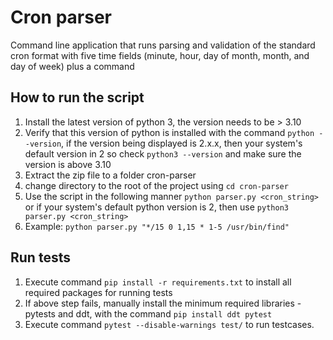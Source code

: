 # Cron parser
Command line application that runs parsing and validation of the standard cron format with five time fields (minute, hour, day of
month, month, and day of week) plus a command

## How to run the script
1. Install the latest version of python 3, the version needs to be > 3.10
2. Verify that this version of python is installed with the command `python --version`, if the version being displayed is 2.x.x, then your system's default version in 2 so check `python3 --version` and make sure the version is above 3.10
3. Extract the zip file to a folder cron-parser
4. change directory to the root of the project using `cd cron-parser` 
5. Use the script in the following manner `python parser.py <cron_string>` or if your system's default python version is 2, then use `python3 parser.py <cron_string>`
6. Example: `python parser.py "*/15 0 1,15 * 1-5 /usr/bin/find"`

## Run tests
1. Execute command `pip install -r requirements.txt` to install all required packages for running tests 
2. If above step fails, manually install the minimum required libraries - pytests and ddt, with the command `pip install ddt pytest`  
3. Execute command `pytest --disable-warnings test/` to run testcases.

